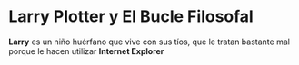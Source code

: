 # Larry Plotter y El Bucle Filosofal

**Larry** es un niño huérfano que vive con sus tíos, que le tratan 
bastante mal porque le hacen utilizar **Internet Explorer**
